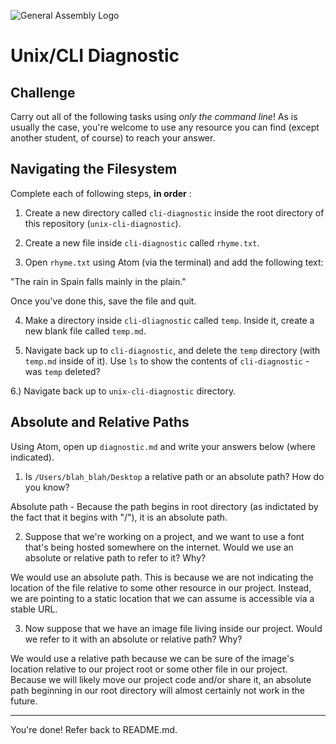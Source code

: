 ![General Assembly Logo](http://i.imgur.com/ke8USTq.png)

# Unix/CLI Diagnostic

## Challenge

Carry out all of the following tasks using _only the command line_! As is
usually the case, you're welcome to use any resource you can find (except
another student, of course) to reach your answer.

## Navigating the Filesystem

Complete each of following steps, **in order** :

1. Create a new directory called `cli-diagnostic` inside the root directory of
this repository (`unix-cli-diagnostic`).

2. Create a new file inside `cli-diagnostic` called `rhyme.txt`.

3. Open `rhyme.txt` using Atom (via the terminal) and add the following text:

 "The rain in Spain falls mainly in the plain."

 Once you've done this, save the file and quit.

4. Make a directory inside `cli-dliagnostic` called `temp`. Inside it, create a new blank file called `temp.md`.

5. Navigate back up to `cli-diagnostic`, and delete the `temp` directory (with `temp.md` inside of it). Use `ls` to show the contents of `cli-diagnostic` - was `temp` deleted?

6.) Navigate back up to `unix-cli-diagnostic` directory.

## Absolute and Relative Paths

Using Atom, open up `diagnostic.md` and write your answers below (where indicated).

1. Is `/Users/blah_blah/Desktop` a relative path or an absolute path? How do you know?

Absolute path - Because the path begins in root directory (as indictated by the fact that it begins with "/"), it is an absolute path.

2. Suppose that we're working on a project, and we want to use a font that's being hosted somewhere on the internet. Would we use an absolute or relative path to refer to it? Why?

We would use an absolute path.  This is because we are not indicating the location of the file relative to some other resource in our project.  Instead, we are pointing to a static location that we can assume is accessible via a stable URL.

3. Now suppose that we have an image file living inside our project. Would we refer to it with an absolute or relative path? Why?

We would use a relative path because we can be sure of the image's location relative to our project root or some other file in our project.  Because we will likely move our project code and/or share it, an absolute path beginning in our root directory will almost certainly not work in the future.

<hr>

You're done! Refer back to README.md.
